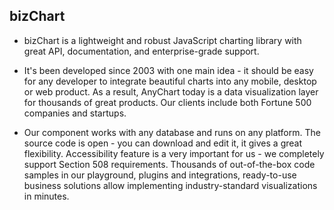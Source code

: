 ## bizChart
*   bizChart is a lightweight and robust JavaScript charting library with great API, documentation, and enterprise-grade support.

*   It's been developed since 2003 with one main idea - it should be easy for any developer to integrate beautiful charts into any mobile, desktop or web product. As a result, AnyChart today is a data visualization layer for thousands of great products. Our clients include both Fortune 500 companies and startups.

*   Our component works with any database and runs on any platform. The source code is open - you can download and edit it, it gives a great flexibility. Accessibility feature is a very important for us - we completely support Section 508 requirements. Thousands of out-of-the-box code samples in our playground, plugins and integrations, ready-to-use business solutions allow implementing industry-standard visualizations in minutes.